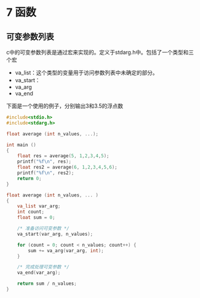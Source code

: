 # 7 函数

## 可变参数列表

c中的可变参数列表是通过宏来实现的。定义于stdarg.h中。包括了一个类型和三个宏

- va_list：这个类型的变量用于访问参数列表中未确定的部分。
- va_start：
- va_arg
- va_end

下面是一个使用的例子，分别输出3和3.5的浮点数

```c
#include<stdio.h>
#include<stdarg.h>

float average (int n_values, ...);

int main ()
{
    float res = average(5, 1,2,3,4,5);
    printf("%f\n", res);
    float res2 = average(6, 1,2,3,4,5,6);
    printf("%f\n", res2);
    return 0;
}

float average (int n_values, ... )
{
    va_list var_arg;
    int count;
    float sum = 0;

    /* 准备访问可变参数 */
    va_start(var_arg, n_values);

    for (count = 0; count < n_values; count++) {
        sum += va_arg(var_arg, int);
    }

    /* 完成处理可变参数 */
    va_end(var_arg);

    return sum / n_values;
}
```